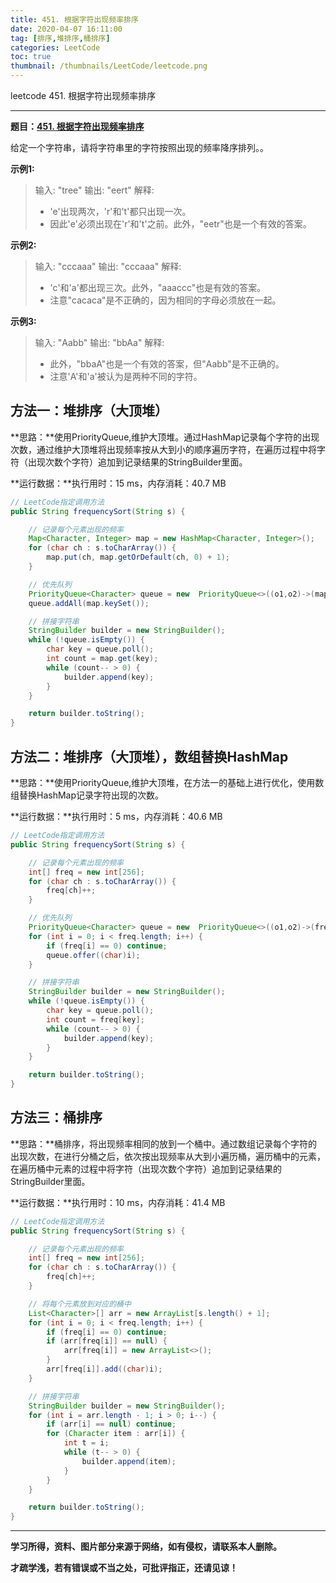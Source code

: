 ```yaml
---
title: 451. 根据字符出现频率排序
date: 2020-04-07 16:11:00
tag: [排序,堆排序,桶排序]
categories: LeetCode
toc: true
thumbnail: /thumbnails/LeetCode/leetcode.png
---
```


leetcode 451. 根据字符出现频率排序

<!--more-->

---

**题目：[451. 根据字符出现频率排序](https://leetcode-cn.com/problems/sort-characters-by-frequency/)**

给定一个字符串，请将字符串里的字符按照出现的频率降序排列。。

**示例1:**

> 输入: "tree"
> 输出: "eert"
> 解释:
>* 'e'出现两次，'r'和't'都只出现一次。
>*  因此'e'必须出现在'r'和't'之前。此外，"eetr"也是一个有效的答案。

**示例2:**

> 输入: "cccaaa"
> 输出: "cccaaa"
> 解释:
>* 'c'和'a'都出现三次。此外，"aaaccc"也是有效的答案。
>*  注意"cacaca"是不正确的，因为相同的字母必须放在一起。

**示例3:**

> 输入: "Aabb"
> 输出: "bbAa"
> 解释:
>* 此外，"bbaA"也是一个有效的答案，但"Aabb"是不正确的。
>*  注意'A'和'a'被认为是两种不同的字符。

## 方法一：堆排序（大顶堆）

**思路：**使用PriorityQueue,维护大顶堆。通过HashMap记录每个字符的出现次数，通过维护大顶堆将出现频率按从大到小的顺序遍历字符，在遍历过程中将字符（出现次数个字符）追加到记录结果的StringBuilder里面。

**运行数据：**执行用时：15 ms，内存消耗：40.7 MB

```java
// LeetCode指定调用方法
public String frequencySort(String s) {

    // 记录每个元素出现的频率
    Map<Character, Integer> map = new HashMap<Character, Integer>();
    for (char ch : s.toCharArray()) {
        map.put(ch, map.getOrDefault(ch, 0) + 1);
    }

    // 优先队列
    PriorityQueue<Character> queue = new  PriorityQueue<>((o1,o2)->(map.get(o2) - map.get(o1)));
    queue.addAll(map.keySet());

    // 拼接字符串
    StringBuilder builder = new StringBuilder();
    while (!queue.isEmpty()) {
        char key = queue.poll();
        int count = map.get(key);
        while (count-- > 0) {
            builder.append(key);
        }
    }

    return builder.toString();
}
```

## 方法二：堆排序（大顶堆），数组替换HashMap

**思路：**使用PriorityQueue,维护大顶堆，在方法一的基础上进行优化，使用数组替换HashMap记录字符出现的次数。

**运行数据：**执行用时：5 ms，内存消耗：40.6 MB

```java
// LeetCode指定调用方法
public String frequencySort(String s) {

    // 记录每个元素出现的频率
    int[] freq = new int[256];
    for (char ch : s.toCharArray()) {
        freq[ch]++;
    }

    // 优先队列
    PriorityQueue<Character> queue = new  PriorityQueue<>((o1,o2)->(freq[o2] - freq[o1]));
    for (int i = 0; i < freq.length; i++) {
        if (freq[i] == 0) continue;
        queue.offer((char)i);
    }

    // 拼接字符串
    StringBuilder builder = new StringBuilder();
    while (!queue.isEmpty()) {
        char key = queue.poll();
        int count = freq[key];
        while (count-- > 0) {
            builder.append(key);
        }
    }

    return builder.toString();
}
```

## 方法三：桶排序

**思路：**桶排序，将出现频率相同的放到一个桶中。通过数组记录每个字符的出现次数，在进行分桶之后，依次按出现频率从大到小遍历桶，遍历桶中的元素，在遍历桶中元素的过程中将字符（出现次数个字符）追加到记录结果的StringBuilder里面。

**运行数据：**执行用时：10 ms，内存消耗：41.4 MB

```java
// LeetCode指定调用方法
public String frequencySort(String s) {

    // 记录每个元素出现的频率
    int[] freq = new int[256];
    for (char ch : s.toCharArray()) {
        freq[ch]++;
    }

    // 将每个元素放到对应的桶中
    List<Character>[] arr = new ArrayList[s.length() + 1];
    for (int i = 0; i < freq.length; i++) {
        if (freq[i] == 0) continue;
        if (arr[freq[i]] == null) {
            arr[freq[i]] = new ArrayList<>();
        }
        arr[freq[i]].add((char)i);
    }

    // 拼接字符串
    StringBuilder builder = new StringBuilder();
    for (int i = arr.length - 1; i > 0; i--) {
        if (arr[i] == null) continue;
        for (Character item : arr[i]) {
            int t = i;
            while (t-- > 0) {
                builder.append(item);
            }
        }
    }

    return builder.toString();
}
```

---

**学习所得，资料、图片部分来源于网络，如有侵权，请联系本人删除。**

**才疏学浅，若有错误或不当之处，可批评指正，还请见谅！**